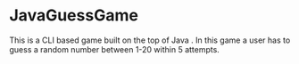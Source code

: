 # JavaGuessGame
This is a CLI based game built on the top of Java . In this game a user has to guess a random number between 1-20 within 5 attempts.

